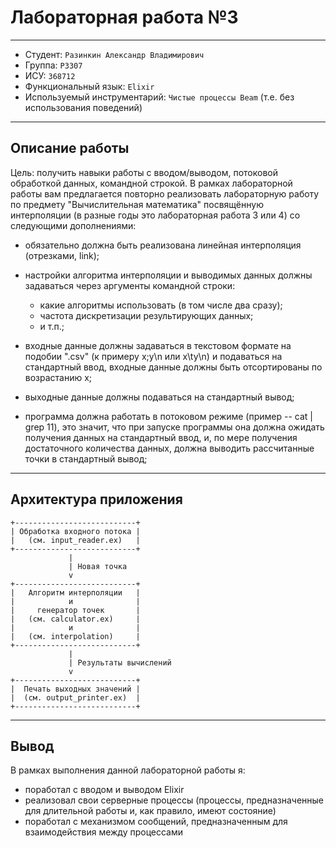 # Лабораторная работа №3

---

* Студент: `Разинкин Александр Владимирович`
* Группа: `P3307`
* ИСУ: `368712`
* Функциональный язык: `Elixir`
* Используемый инструментарий: `Чистые процессы Beam` (т.е. без использования поведений)

--- 

## Описание работы

Цель: получить навыки работы с вводом/выводом, потоковой обработкой данных, командной строкой.
В рамках лабораторной работы вам предлагается повторно реализовать лабораторную работу по предмету "Вычислительная математика" посвящённую интерполяции (в разные годы это лабораторная работа 3 или 4) со следующими дополнениями:

* обязательно должна быть реализована линейная интерполяция (отрезками, link);
* настройки алгоритма интерполяции и выводимых данных должны задаваться через аргументы командной строки:

  * какие алгоритмы использовать (в том числе два сразу);
  * частота дискретизации результирующих данных;
  * и т.п.;

* входные данные должны задаваться в текстовом формате на подобии ".csv" (к примеру x;y\n или x\ty\n) и подаваться на стандартный ввод, входные данные должны быть отсортированы по возрастанию x;
* выходные данные должны подаваться на стандартный вывод;
* программа должна работать в потоковом режиме (пример -- cat | grep 11), это значит, что при запуске программы она должна ожидать получения данных на стандартный ввод, и, по мере получения достаточного количества данных, должна выводить рассчитанные точки в стандартный вывод;

--- 

## Архитектура приложения

```
+---------------------------+
| Обработка входного потока |
|   (см. input_reader.ex)   |
+---------------------------+
             |
             | Новая точка
             v
+---------------------------+
|   Алгоритм интерполяции   |
|            и              |
|     генератор точек       |
|   (см. calculator.ex)     |
|            и              |
|   (см. interpolation)     |
+---------------------------+
             |
             | Результаты вычислений
             v
+---------------------------+
|  Печать выходных значений |
|  (см. output_printer.ex)  |
+---------------------------+         
```

--- 

## Вывод

В рамках выполнения данной лабораторной работы я:

- поработал с вводом и выводом Elixir
- реализовал свои серверные процессы (процессы, предназначенные для длительной работы и, как правило, имеют состояние)
- поработал с механизмом сообщений, предназначенным для взаимодействия между процессами

